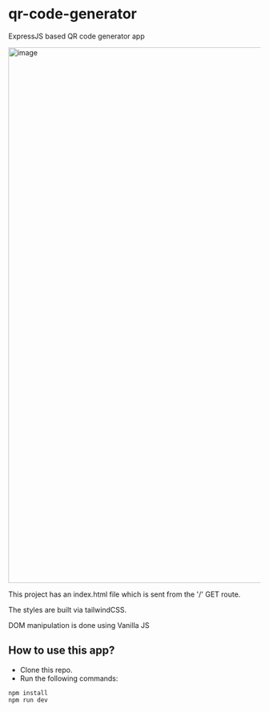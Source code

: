 # qr-code-generator
ExpressJS based QR code generator app

<img width="1070" alt="image" src="https://github.com/user-attachments/assets/9a827946-f551-4098-952e-47fb77d6f6cc" />

This project has an index.html file which is sent from the '/' GET route.

The styles are built via tailwindCSS.

DOM manipulation is done using Vanilla JS


## How to use this app?

- Clone this repo.
- Run the following commands:
```
npm install
npm run dev
```
